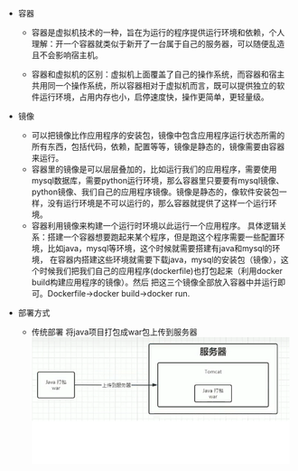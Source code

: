 <!--
 * @Author: rooterShip
 * @Date: 2023-09-10 10:50:42
 * @LastEditors: rooterShip
 * @LastEditTime: 2023-09-10 11:04:02
-->
- 容器
  - 容器是虚拟机技术的一种，旨在为运行的程序提供运行环境和依赖，个人理解：开一个容器就类似于新开了一台属于自己的服务器，可以随便乱造且不会影响宿主机。

  - 容器和虚拟机的区别：虚拟机上面覆盖了自己的操作系统，而容器和宿主共用同一个操作系统，所以容器相对于虚拟机而言，既可以提供独立的软件运行环境，占用内存也小，启停速度快，操作更简单，更轻量级。

- 镜像
  - 可以把镜像比作应用程序的安装包，镜像中包含应用程序运行状态所需的所有东西，包括代码，依赖，配置等等，镜像是静态的，镜像需要由容器来运行。
  - 容器里的镜像是可以层层叠加的，比如运行我们的应用程序，需要使用mysql数据库，需要python运行环境，那么容器里只要要有mysql镜像、python镜像、我们自己的应用程序镜像。镜像是静态的，像软件安装包一样，没有运行环境是不可以运行的，那么容器就提供了这样一个运行环境。
  - 容器利用镜像来构建一个运行时环境以此运行一个应用程序。
具体逻辑关系：搭建一个容器想要跑起来某个程序，但是跑这个程序需要一些配置环境，比如java，mysql等环境，这个时候就需要搭建有java和mysql的环境，
在容器内搭建这些环境就需要下载java，mysql的安装包（镜像），这个时候我们把我们自己的应用程序(dockerfile)也打包起来（利用docker build构建应用程序的镜像）。然后
把这三个镜像全部放入容器中并运行即可。Dockerfile->docker build->docker run.
- 部署方式
  - 传统部署
    将java项目打包成war包上传到服务器
    ![传统部署](img/传统部署.png)